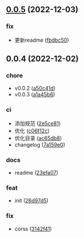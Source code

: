 ## [0.0.5](https://github.com/galaxy-s10/billd-scss/compare/v0.0.4...v0.0.5) (2022-12-03)


### fix

* 更新readme ([fbdbc50](https://github.com/galaxy-s10/billd-scss/commit/fbdbc50d45e5df5bbdb5e957da8d7a2c691295fd))



## 0.0.4 (2022-12-02)


### chore

* v0.0.2 ([a50c41d](https://github.com/galaxy-s10/billd-scss/commit/a50c41dfb8cef67280fbce5cf10af9e850e37b47))
* v0.0.3 ([a1a45b6](https://github.com/galaxy-s10/billd-scss/commit/a1a45b6765619c658510df5dbd25afc4ca601b56))

### ci

* 添加规范 ([2e5ce81](https://github.com/galaxy-s10/billd-scss/commit/2e5ce813dc101f4ed19b8458eaf902018f303c85))
* 优化 ([c06f12c](https://github.com/galaxy-s10/billd-scss/commit/c06f12c119fa00859efb75e810ec48042116777f))
* 优化目录 ([ac65db8](https://github.com/galaxy-s10/billd-scss/commit/ac65db83dede83e0c63870001a944da01ccfd545))
* changelog ([7a159e0](https://github.com/galaxy-s10/billd-scss/commit/7a159e0801b32cfbabac5d6e6c5a13c60a7f613e))

### docs

* readme ([23efa07](https://github.com/galaxy-s10/billd-scss/commit/23efa07a3771acd856b1e0e9bc85ce3f3f3620b1))

### feat

* init ([26d97d5](https://github.com/galaxy-s10/billd-scss/commit/26d97d52eb64ef7410597ff4a7432242a8d3eca7))

### fix

* corss ([3142f41](https://github.com/galaxy-s10/billd-scss/commit/3142f41fe8f979fe4b71da127b696ed2b23d89c3))



